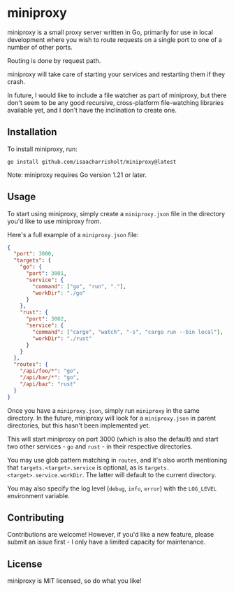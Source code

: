 # miniproxy

miniproxy is a small proxy server written in Go, primarily for use in local development
where you wish to route requests on a single port to one of a number of other ports.

Routing is done by request path.

miniproxy will take care of starting your services and restarting them if they crash.

In future, I would like to include a file watcher as part of miniproxy, but there don't
seem to be any good recursive, cross-platform file-watching libraries available yet,
and I don't have the inclination to create one. 

## Installation

To install miniproxy, run:

```
go install github.com/isaacharrisholt/miniproxy@latest
```

Note: miniproxy requires Go version 1.21 or later.

## Usage

To start using miniproxy, simply create a `miniproxy.json` file in the directory you'd
like to use miniproxy from.

Here's a full example of a `miniproxy.json` file:

```json
{
  "port": 3000,
  "targets": {
    "go": {
      "port": 3001,
      "service": {
        "command": ["go", "run", "."],
        "workDir": "./go"
      }
    },
    "rust": {
      "port": 3002,
      "service": {
        "command": ["cargo", "watch", "-s", "cargo run --bin local"],
        "workDir": "./rust"
      }
    }
  },
  "routes": {
    "/api/foo/*": "go",
    "/api/bar/*": "go",
    "/api/baz": "rust"
  }
}
```

Once you have a `miniproxy.json`, simply run `miniproxy` in the same directory.
In the future, miniproxy will look for a `miniproxy.json` in parent directories,
but this hasn't been implemented yet.

This will start miniproxy on port 3000 (which is also the default) and start two other
services - `go` and `rust` - in their respective directories.

You may use glob pattern matching in `routes`, and it's also worth mentioning that
`targets.<target>.service` is optional, as is `targets.<target>.service.workDir`.
The latter will default to the current directory.

You may also specify the log level (`debug`, `info`, `error`) with the `LOG_LEVEL`
environment variable.

## Contributing

Contributions are welcome! However, if you'd like a new feature, please submit an
issue first - I only have a limited capacity for maintenance.

## License

miniproxy is MIT licensed, so do what you like!